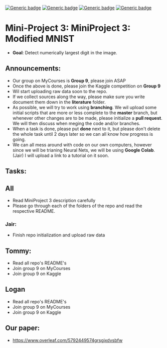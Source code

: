[![Generic badge](https://img.shields.io/badge/Mini_project_3:ModifiedMNIST-Building-blue.svg)](https://shields.io/)
[![Generic badge](https://img.shields.io/badge/Contributors-3-<COLOR>.svg)](https://shields.io/)
[![Generic badge](https://img.shields.io/badge/COMP551-Applied_Machine_Learning-red.svg)](https://shields.io/)
[![Generic badge](https://img.shields.io/badge/Neat_level-OVER_9000-green.svg)](https://shields.io/)

# Mini-Project 3: MiniProject 3: Modified MNIST
- **Goal**: Detect numerically largest digit in the image. 

## Announcements: 
- Our group on MyCourses is **Group 9**, please join ASAP 
- Once the above is done, please join the Kaggle competition on **Group 9**
- Wil start uploading raw data soon to the repo. 
- If we collect sources along the way, please make sure you write document them down in the **literature** folder.
- As possible, we will try to work using **branching**. We wil upload some initial scripts that are more or less complete to the **master** branch, but whenever other changes are to be made, please initialize a **pull request**. We will then discuss when meging the code and/or branches. 
- When a task is done, please put **done** next to it, but please don't delete the whole task until 2 days later so we can all know how progress is going. 
- We can all mess around with code on our own computers, however since we will be trianing Neural Nets, we will be using **Google Colab**. (Jair) I will upload a link to a tutorial on it soon. 

## Tasks: 

## All 
- Read MiniProject 3 description carefully 
- Please go through each of the folders of the repo and read the respective README. 

### Jair: 
- Finish repo initialization and upload raw data 

## Tommy: 
- Read all repo's README's
- Join group 9 on MyCourses
- Join group 9 on Kaggle

## Logan
- Read all repo's README's
- Join group 9 on MyCourses
- Join group 9 on Kaggle

## Our paper: 
- https://www.overleaf.com/5792449574grsgjxdvsbfw

